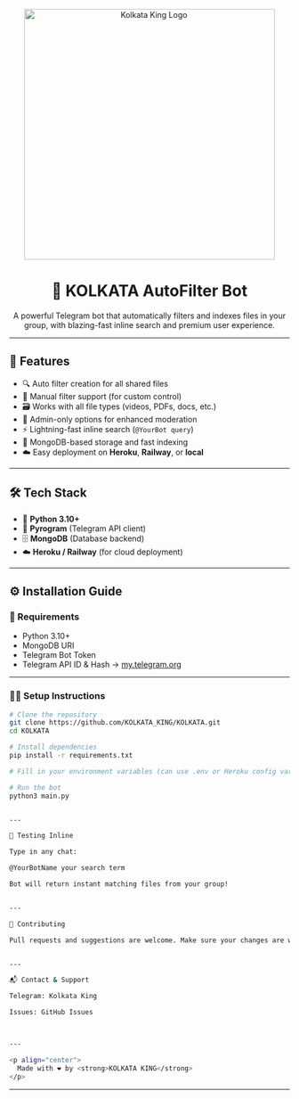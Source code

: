 <p align="center">
  <img src="https://envs.sh/khT.jpg" width="450" alt="Kolkata King Logo">
</p>

<h1 align="center">🤖 KOLKATA AutoFilter Bot</h1>

<p align="center">
  A powerful Telegram bot that automatically filters and indexes files in your group, with blazing-fast inline search and premium user experience.
</p>

---

## 🚀 Features

- 🔍 Auto filter creation for all shared files
- 🧠 Manual filter support (for custom control)
- 🗃️ Works with all file types (videos, PDFs, docs, etc.)
- 👑 Admin-only options for enhanced moderation
- ⚡ Lightning-fast inline search (`@YourBot query`)
- 🧩 MongoDB-based storage and fast indexing
- ☁️ Easy deployment on **Heroku**, **Railway**, or **local**

---

## 🛠️ Tech Stack

- 🐍 **Python 3.10+**
- 💬 **Pyrogram** (Telegram API client)
- 🗄️ **MongoDB** (Database backend)
- ☁️ **Heroku / Railway** (for cloud deployment)

---

## ⚙️ Installation Guide

### 🔗 Requirements

- Python 3.10+
- MongoDB URI
- Telegram Bot Token
- Telegram API ID & Hash → [my.telegram.org](https://my.telegram.org)

---

### 🧑‍💻 Setup Instructions

```bash
# Clone the repository
git clone https://github.com/KOLKATA_KING/KOLKATA.git
cd KOLKATA

# Install dependencies
pip install -r requirements.txt

# Fill in your environment variables (can use .env or Heroku config vars)

# Run the bot
python3 main.py


---

🧪 Testing Inline

Type in any chat:

@YourBotName your search term

Bot will return instant matching files from your group!


---

💖 Contributing

Pull requests and suggestions are welcome. Make sure your changes are well documented.


---

📬 Contact & Support

Telegram: Kolkata King

Issues: GitHub Issues



---

<p align="center">
  Made with ❤️ by <strong>KOLKATA KING</strong>
</p>
```
---
